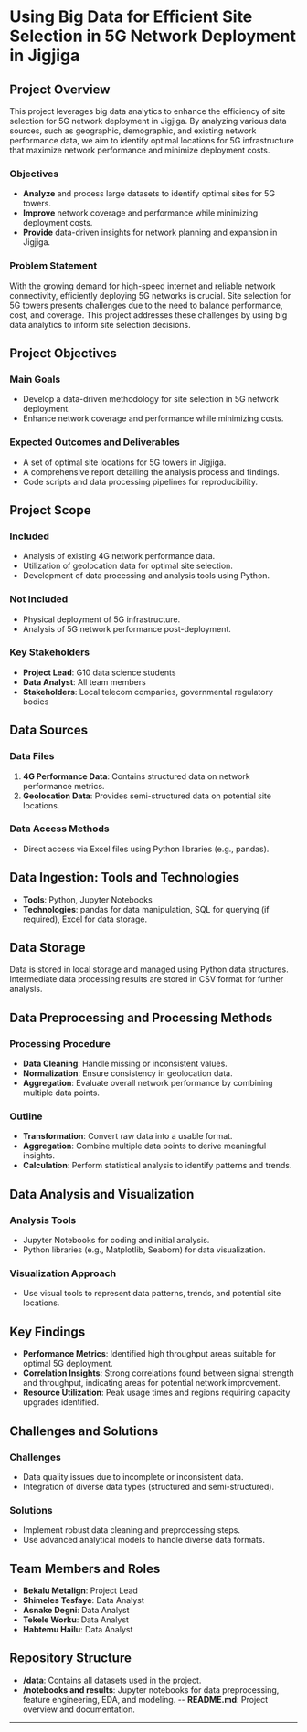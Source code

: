 # Using Big Data for Efficient Site Selection in 5G Network Deployment in Jigjiga

## Project Overview

This project leverages big data analytics to enhance the efficiency of site selection for 5G network deployment in Jigjiga. By analyzing various data sources, such as geographic, demographic, and existing network performance data, we aim to identify optimal locations for 5G infrastructure that maximize network performance and minimize deployment costs.

### Objectives

- **Analyze** and process large datasets to identify optimal sites for 5G towers.
- **Improve** network coverage and performance while minimizing deployment costs.
- **Provide** data-driven insights for network planning and expansion in Jigjiga.

### Problem Statement

With the growing demand for high-speed internet and reliable network connectivity, efficiently deploying 5G networks is crucial. Site selection for 5G towers presents challenges due to the need to balance performance, cost, and coverage. This project addresses these challenges by using big data analytics to inform site selection decisions.

## Project Objectives

### Main Goals

- Develop a data-driven methodology for site selection in 5G network deployment.
- Enhance network coverage and performance while minimizing costs.

### Expected Outcomes and Deliverables

- A set of optimal site locations for 5G towers in Jigjiga.
- A comprehensive report detailing the analysis process and findings.
- Code scripts and data processing pipelines for reproducibility.

## Project Scope

### Included

- Analysis of existing 4G network performance data.
- Utilization of geolocation data for optimal site selection.
- Development of data processing and analysis tools using Python.

### Not Included

- Physical deployment of 5G infrastructure.
- Analysis of 5G network performance post-deployment.

### Key Stakeholders

- **Project Lead**: G10 data science students
- **Data Analyst**: All team members
- **Stakeholders**: Local telecom companies, governmental regulatory bodies

## Data Sources

### Data Files

1. **4G Performance Data**: Contains structured data on network performance metrics.
2. **Geolocation Data**: Provides semi-structured data on potential site locations.

### Data Access Methods

- Direct access via Excel files using Python libraries (e.g., pandas).

## Data Ingestion: Tools and Technologies

- **Tools**: Python, Jupyter Notebooks
- **Technologies**: pandas for data manipulation, SQL for querying (if required), Excel for data storage.

## Data Storage

Data is stored in local storage and managed using Python data structures. Intermediate data processing results are stored in CSV format for further analysis.

## Data Preprocessing and Processing Methods

### Processing Procedure

- **Data Cleaning**: Handle missing or inconsistent values.
- **Normalization**: Ensure consistency in geolocation data.
- **Aggregation**: Evaluate overall network performance by combining multiple data points.

### Outline

- **Transformation**: Convert raw data into a usable format.
- **Aggregation**: Combine multiple data points to derive meaningful insights.
- **Calculation**: Perform statistical analysis to identify patterns and trends.

## Data Analysis and Visualization

### Analysis Tools

- Jupyter Notebooks for coding and initial analysis.
- Python libraries (e.g., Matplotlib, Seaborn) for data visualization.

### Visualization Approach

- Use visual tools to represent data patterns, trends, and potential site locations.

## Key Findings

- **Performance Metrics**: Identified high throughput areas suitable for optimal 5G deployment.
- **Correlation Insights**: Strong correlations found between signal strength and throughput, indicating areas for potential network improvement.
- **Resource Utilization**: Peak usage times and regions requiring capacity upgrades identified.

## Challenges and Solutions

### Challenges

- Data quality issues due to incomplete or inconsistent data.
- Integration of diverse data types (structured and semi-structured).

### Solutions

- Implement robust data cleaning and preprocessing steps.
- Use advanced analytical models to handle diverse data formats.

## Team Members and Roles

- **Bekalu Metalign**: Project Lead
- **Shimeles Tesfaye**: Data Analyst
- **Asnake Degni**: Data Analyst
- **Tekele Worku**: Data Analyst
- **Habtemu Hailu**: Data Analyst

## Repository Structure

- **/data**: Contains all datasets used in the project.
- **/notebooks and results**: Jupyter notebooks for data preprocessing, feature engineering, EDA, and modeling.
-- **README.md**: Project overview and documentation.


---


